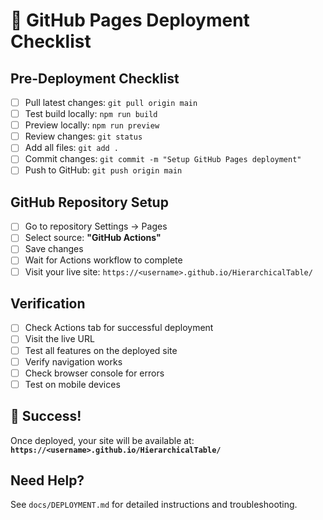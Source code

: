 # 🚀 GitHub Pages Deployment Checklist

## Pre-Deployment Checklist

- [ ] Pull latest changes: `git pull origin main`
- [ ] Test build locally: `npm run build`
- [ ] Preview locally: `npm run preview`
- [ ] Review changes: `git status`
- [ ] Add all files: `git add .`
- [ ] Commit changes: `git commit -m "Setup GitHub Pages deployment"`
- [ ] Push to GitHub: `git push origin main`

## GitHub Repository Setup

- [ ] Go to repository Settings → Pages
- [ ] Select source: **"GitHub Actions"**
- [ ] Save changes
- [ ] Wait for Actions workflow to complete
- [ ] Visit your live site: `https://<username>.github.io/HierarchicalTable/`

## Verification

- [ ] Check Actions tab for successful deployment
- [ ] Visit the live URL
- [ ] Test all features on the deployed site
- [ ] Verify navigation works
- [ ] Check browser console for errors
- [ ] Test on mobile devices

## 🎉 Success!

Once deployed, your site will be available at:
**`https://<username>.github.io/HierarchicalTable/`**

## Need Help?

See `docs/DEPLOYMENT.md` for detailed instructions and troubleshooting.

